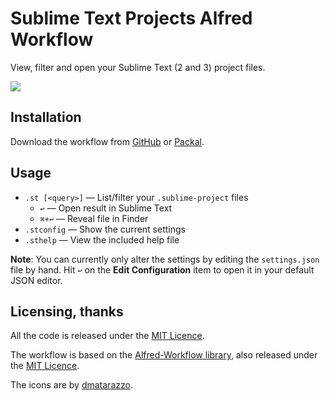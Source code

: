 # Sublime Text Projects Alfred Workflow #

View, filter and open your Sublime Text (2 and 3) project files.

![][demo]

## Installation ##

Download the workflow from [GitHub][gh-releases] or [Packal][packal].

## Usage ##

- `.st [<query>]` — List/filter your `.sublime-project` files
	+ `↩` — Open result in Sublime Text
	+ `⌘+↩` — Reveal file in Finder
- `.stconfig` — Show the current settings
- `.sthelp` — View the included help file

**Note**: You can currently only alter the settings by editing the `settings.json` file by hand. Hit `↩` on the **Edit Configuration** item to open it in your default JSON editor.

## Licensing, thanks ##

All the code is released under the [MIT Licence][mit].

The workflow is based on the [Alfred-Workflow library][alfred-workflow], also released under the [MIT Licence][mit].

The icons are by [dmatarazzo][dmatarazzo].


[alfred-workflow]: http://www.deanishe.net/alfred-workflow/
[demo]: https://raw.githubusercontent.com/deanishe/alfred-sublime-text/master/demo.gif
[gh-releases]: https://github.com/deanishe/alfred-sublime-text/releases/latest
[packal]: http://www.packal.org/workflow/sublime-text-projects
[mit]: http://opensource.org/licenses/MIT
[dmatarazzo]: https://github.com/dmatarazzo/Sublime-Text-2-Icon
